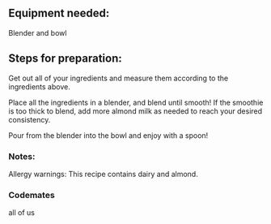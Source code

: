 
## Equipment needed:
Blender and bowl

## Steps for preparation:

Get out all of your ingredients and measure them according to the ingredients above.

Place all the ingredients in a blender, and blend until smooth! If the smoothie is too thick to blend, add more almond milk as needed to reach your desired consistency.

Pour from the blender into the bowl and enjoy with a spoon!

### Notes:

Allergy warnings: This recipe contains dairy and almond.

### Codemates #
all of us

